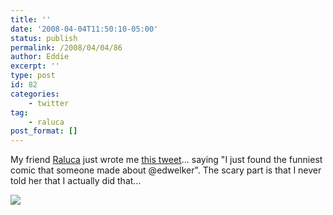 ```yaml
---
title: ''
date: '2008-04-04T11:50:10-05:00'
status: publish
permalink: /2008/04/04/86
author: Eddie
excerpt: ''
type: post
id: 82
categories:
    - twitter
tag:
    - raluca
post_format: []
---
```

My friend [Raluca](http://ralucabucur.com/) just wrote me [this tweet](http://xkcd.com/386/)... saying "I just found the funniest comic that someone made about @edwelker". The scary part is that I never told her that I actually did that...

![](http://imgs.xkcd.com/comics/duty_calls.png)